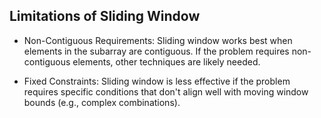## Limitations of Sliding Window

- Non-Contiguous Requirements: Sliding window works best when elements in the subarray
  are contiguous. If the problem requires non-contiguous elements, other techniques are likely
  needed.

- Fixed Constraints: Sliding window is less effective if the problem requires specific conditions that don't align well with moving window bounds (e.g., complex combinations).
